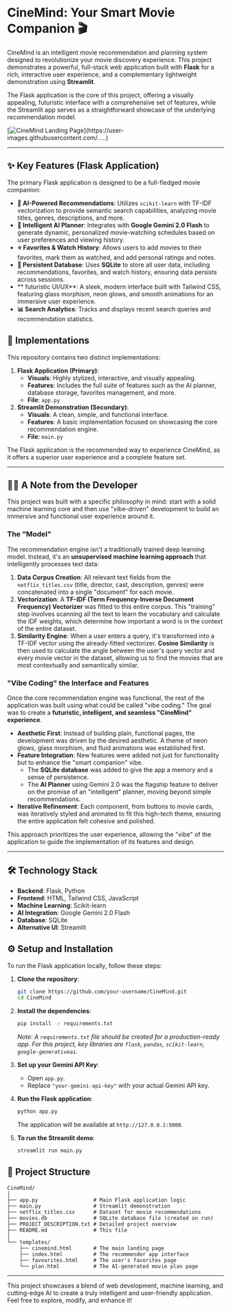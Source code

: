 # CineMind: Your Smart Movie Companion 🎬

CineMind is an intelligent movie recommendation and planning system designed to revolutionize your movie discovery experience. This project demonstrates a powerful, full-stack web application built with **Flask** for a rich, interactive user experience, and a complementary lightweight demonstration using **Streamlit**.

The Flask application is the core of this project, offering a visually appealing, futuristic interface with a comprehensive set of features, while the Streamlit app serves as a straightforward showcase of the underlying recommendation model.

[![CineMind Landing Page](https://user-images.githubusercontent.com/…..)](https://user-images.githubusercontent.com/…..)

---

## ✨ Key Features (Flask Application)

The primary Flask application is designed to be a full-fledged movie companion:

-   **🤖 AI-Powered Recommendations**: Utilizes `scikit-learn` with TF-IDF vectorization to provide semantic search capabilities, analyzing movie titles, genres, descriptions, and more.
-   **🧠 Intelligent AI Planner**: Integrates with **Google Gemini 2.0 Flash** to generate dynamic, personalized movie-watching schedules based on user preferences and viewing history.
-   **⭐ Favorites & Watch History**: Allows users to add movies to their favorites, mark them as watched, and add personal ratings and notes.
-   **💾 Persistent Database**: Uses **SQLite** to store all user data, including recommendations, favorites, and watch history, ensuring data persists across sessions.
-   ** futuristic UI/UX**: A sleek, modern interface built with Tailwind CSS, featuring glass morphism, neon glows, and smooth animations for an immersive user experience.
-   **📊 Search Analytics**: Tracks and displays recent search queries and recommendation statistics.

## 🚀 Implementations

This repository contains two distinct implementations:

1.  **Flask Application (Primary)**:
    -   **Visuals**: Highly stylized, interactive, and visually appealing.
    -   **Features**: Includes the full suite of features such as the AI planner, database storage, favorites management, and more.
    -   **File**: `app.py`
2.  **Streamlit Demonstration (Secondary)**:
    -   **Visuals**: A clean, simple, and functional interface.
    -   **Features**: A basic implementation focused on showcasing the core recommendation engine.
    -   **File**: `main.py`

The Flask application is the recommended way to experience CineMind, as it offers a superior user experience and a complete feature set.

---

## 👨‍💻 A Note from the Developer

This project was built with a specific philosophy in mind: start with a solid machine learning core and then use "vibe-driven" development to build an immersive and functional user experience around it.

### The "Model"

The recommendation engine isn't a traditionally trained deep learning model. Instead, it's an **unsupervised machine learning approach** that intelligently processes text data:

1.  **Data Corpus Creation**: All relevant text fields from the `netflix_titles.csv` (title, director, cast, description, genres) were concatenated into a single "document" for each movie.
2.  **Vectorization**: A **TF-IDF (Term Frequency-Inverse Document Frequency) Vectorizer** was fitted to this entire corpus. This "training" step involves scanning all the text to learn the vocabulary and calculate the IDF weights, which determine how important a word is in the context of the entire dataset.
3.  **Similarity Engine**: When a user enters a query, it's transformed into a TF-IDF vector using the already-fitted vectorizer. **Cosine Similarity** is then used to calculate the angle between the user's query vector and every movie vector in the dataset, allowing us to find the movies that are most contextually and semantically similar.

### "Vibe Coding" the Interface and Features

Once the core recommendation engine was functional, the rest of the application was built using what could be called "vibe coding." The goal was to create a **futuristic, intelligent, and seamless "CineMind" experience**.

-   **Aesthetic First**: Instead of building plain, functional pages, the development was driven by the desired aesthetic. A theme of neon glows, glass morphism, and fluid animations was established first.
-   **Feature Integration**: New features were added not just for functionality but to enhance the "smart companion" vibe.
    -   The **SQLite database** was added to give the app a memory and a sense of persistence.
    -   The **AI Planner** using Gemini 2.0 was the flagship feature to deliver on the promise of an "intelligent" planner, moving beyond simple recommendations.
-   **Iterative Refinement**: Each component, from buttons to movie cards, was iteratively styled and animated to fit this high-tech theme, ensuring the entire application felt cohesive and polished.

This approach prioritizes the user experience, allowing the "vibe" of the application to guide the implementation of its features and design.

---

## 🛠️ Technology Stack

-   **Backend**: Flask, Python
-   **Frontend**: HTML, Tailwind CSS, JavaScript
-   **Machine Learning**: Scikit-learn
-   **AI Integration**: Google Gemini 2.0 Flash
-   **Database**: SQLite
-   **Alternative UI**: Streamlit

## ⚙️ Setup and Installation

To run the Flask application locally, follow these steps:

1.  **Clone the repository**:
    ```bash
    git clone https://github.com/your-username/CineMind.git
    cd CineMind
    ```

2.  **Install the dependencies**:
    ```bash
    pip install -r requirements.txt
    ```
    *Note: A `requirements.txt` file should be created for a production-ready app. For this project, key libraries are `flask`, `pandas`, `scikit-learn`, `google-generativeai`.*

3.  **Set up your Gemini API Key**:
    -   Open `app.py`.
    -   Replace `"your-gemini-api-key"` with your actual Gemini API key.

4.  **Run the Flask application**:
    ```bash
    python app.py
    ```
    The application will be available at `http://127.0.0.1:5000`.

5.  **To run the Streamlit demo**:
    ```bash
    streamlit run main.py
    ```

## 📂 Project Structure

```
CineMind/
│
├── app.py                  # Main Flask application logic
├── main.py                 # Streamlit demonstration
├── netflix_titles.csv      # Dataset for movie recommendations
├── movies.db               # SQLite database file (created on run)
├── PROJECT_DESCRIPTION.txt # Detailed project overview
├── README.md               # This file
│
└── templates/
    ├── cinemind.html       # The main landing page
    ├── index.html          # The recommender app interface
    ├── favourites.html     # The user's favorites page
    └── plan.html           # The AI-generated movie plan page
```

---

This project showcases a blend of web development, machine learning, and cutting-edge AI to create a truly intelligent and user-friendly application. Feel free to explore, modify, and enhance it! 
